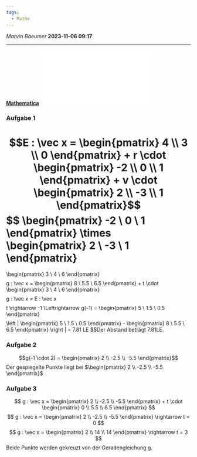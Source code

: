 ```yaml
---
tags:
  - Mathe
---
```

*Marvin Baeumer* **2023-11-06 09:17**

---
**[Mathematica](Mathe/Mathematica/Aufgaben.nb)**
![Arbeitsbaltt](PDF/Mathe/5%20Geradengleichung%20spiegeln.pdf)
### Aufgabe 1
$$E : \vec x = \begin{pmatrix} 4 \\ 3 \\ 0 \end{pmatrix} + r \cdot \begin{pmatrix} -2 \\ 0 \\ 1 \end{pmatrix} + v \cdot \begin{pmatrix} 2 \\ -3 \\ 1 \end{pmatrix}$$
$$
\begin{pmatrix} 
-2 \\ 
0 \\ 
1 \end{pmatrix} 
\times 
\begin{pmatrix} 
2 \\ 
-3 \\ 
1 \end{pmatrix} 
=
\begin{pmatrix}
3 \\
4 \\
6 \end{pmatrix}
$$
$$
g : \vec x = 
\begin{pmatrix} 
8 \\ 
5.5 \\ 
6.5 \end{pmatrix} + t 
\cdot 
\begin{pmatrix} 
3 \\ 
4 \\ 
6 \end{pmatrix}
$$
$$g : \vec x = E : \vec x$$
$$
t 
\rightarrow -1 
\Leftrightarrow g(-1) = 
\begin{pmatrix} 
5 \\ 
1.5 \\ 
0.5 \end{pmatrix}
$$
$$
\left | 
\begin{pmatrix} 
5 \\ 
1.5 \\ 
0.5 \end{pmatrix} - 
\begin{pmatrix} 
8 \\ 
5.5 \\ 
6.5 \end{pmatrix}
\right | = 7.81 LE
$$Der Abstand beträgt 7.81LE.
### Aufgabe 2
$$g(-1 \cdot 2) = \begin{pmatrix} 2 \\ -2.5 \\ -5.5 \end{pmatrix}$$
Der gespiegelte Punkte liegt bei $\begin{pmatrix} 2 \\ -2.5 \\ -5.5 \end{pmatrix}$
### Aufgabe 3
$$
g : \vec x = 
\begin{pmatrix} 
2 \\ 
-2.5 \\ 
-5.5 \end{pmatrix} + t 
\cdot 
\begin{pmatrix} 
0 \\ 
5.5 \\ 
6.5 \end{pmatrix}
$$
$$
g : \vec x = 
\begin{pmatrix} 
2 \\ 
-2.5 \\ 
-5.5
\end{pmatrix}
\rightarrow t = 0
$$
$$
g : \vec x = 
\begin{pmatrix} 
2 \\ 
14 \\ 
14
\end{pmatrix}
\rightarrow t = 3
$$
Beide Punkte werden gekreuzt von der Geradengleichung g.